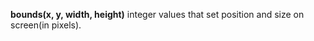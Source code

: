 <a name="bounds"></a>
**bounds(x, y, width, height)** 
integer values that set position and size on screen(in pixels). 

<!--UPDATE WIDGET_IN_CSOUND
    SIdent sprintf "pos(%d, 140) ", 100 + rnd(100)
    SIdentifier strcat SIdentifier, SIdent
    SIdent sprintf "size(%d, %d) ", abs(rnd(200))+40, abs(rnd(100))+50
    SIdentifier strcat SIdentifier, SIdent
-->
